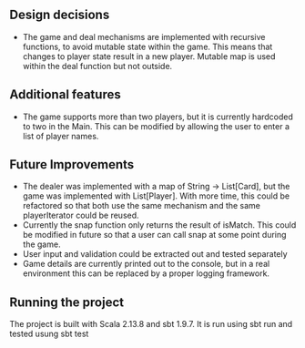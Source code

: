 ## Design decisions

- The game and deal mechanisms are implemented with recursive functions, to avoid mutable state within the game. This means that changes to player state result in a new player. Mutable map is used within the deal function but not outside.


## Additional features
- The game supports more than two players, but it is currently hardcoded to two in the Main. This can be modified by allowing the user to enter a list of player names.

## Future Improvements
- The dealer was implemented with a map of String -> List[Card], but the game was implemented with List[Player]. With more time, this could be refactored so that both use the same mechanism and the same playerIterator could be reused.
- Currently the snap function only returns the result of isMatch. This could be modified in future so that a user can call snap at some point during the game.
- User input and validation could be extracted out and tested separately
- Game details are currently printed out to the console, but in a real environment this can be replaced by a proper logging framework.


## Running the project
The project is built with Scala 2.13.8 and sbt 1.9.7. It is run using sbt run and tested usung sbt test